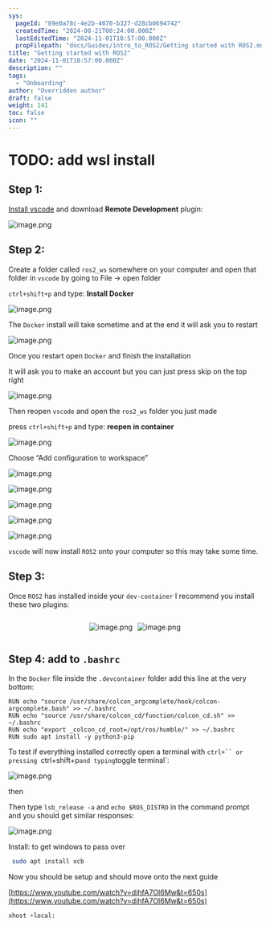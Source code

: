 ```yaml
---
sys:
  pageId: "89e0a78c-4e2b-4070-b327-d28cb0694742"
  createdTime: "2024-08-21T00:24:00.000Z"
  lastEditedTime: "2024-11-01T18:57:00.000Z"
  propFilepath: "docs/Guides/intro_to_ROS2/Getting started with ROS2.md"
title: "Getting started with ROS2"
date: "2024-11-01T18:57:00.000Z"
description: ""
tags:
  - "Onboarding"
author: "Overridden author"
draft: false
weight: 141
toc: false
icon: ""
---
```


# TODO: add wsl install

## Step 1:

[Install vscode](https://code.visualstudio.com/download) and download **Remote Development** plugin:

![image.png](https://prod-files-secure.s3.us-west-2.amazonaws.com/d518164a-d88e-44d1-a4ee-3adb3bd8bce0/efb52993-1881-4a40-b95e-6f020334f022/image.png?X-Amz-Algorithm=AWS4-HMAC-SHA256&X-Amz-Content-Sha256=UNSIGNED-PAYLOAD&X-Amz-Credential=ASIAZI2LB46625MX3A7I%2F20250309%2Fus-west-2%2Fs3%2Faws4_request&X-Amz-Date=20250309T110139Z&X-Amz-Expires=3600&X-Amz-Security-Token=IQoJb3JpZ2luX2VjECcaCXVzLXdlc3QtMiJGMEQCIB%2BHQmG4UlKajEdSnQQkaS%2BczErwd%2B%2BOB6JJ4e4OZ37zAiBtwQS4gK%2F09XWbhJXOv69k7%2BWp2scts%2BdvYiXCHkDmLSr%2FAwhwEAAaDDYzNzQyMzE4MzgwNSIMxjS1GbsbVXGTO1ZYKtwDNtYzkESJY5y7r9a1WcrhzPrTmdJ9d3XEiv%2FcPh8%2FrWMrkcf5kjKZN0i4KGKm52bXpcdXcrDU7GMtUdhxtEbYsyC8pTcrADIgdOEYGjc0C10wclScJwToIJryEsZUd3xrd0E3lFvGsJ3LPHORRD5UImO2hrpZCMu9Hg74JXDlKeaioN8n8D0CEp7aIxdwsA5lDM5cTgKaimxKYleIHFmZSFN3h3CTqKFTG5VvFERTBdEamBd1TPGtZRVDTn4CeftxbIZlD93lScJDEtxBZ7ThrnP%2F0zH3vrVilqWM%2Bow9EqZ%2BFgRhP%2BMGAwxaAbCnAIl1BM2yH%2BMPgNpkGR8ZmvcpPYRzr7UNRUKPa%2B1lwddeXZmZiVHWxCW1tJb%2BhyH8QRgNfdHajCoizJWSrEkWexbUGEo1NU1%2FYZry4%2FYQDN%2FoRlrLSZsPISZa0%2F6B9RvAs0fjioV%2BjAVDb1bxi8WudRyuA4qsRT9DkU1kxW04n4gTB5yP%2FSE01vDyloP2VT%2FMHChxaBvi0muFzJCoqkE6oPaNjw6m6eq886i3SRoaNKOjQXw1xiGvmFJTGeOmQJN6PagatudY0dNKhPoxZK1rxVhP6z5RVNX92MsLQTqLPCwtEw0gyiijhRPEjiHtwdAwjOu0vgY6pgH8sQUTmyn2oQxKiGPuzUzMKOL821%2FrhgySlOtGNDROTWIN4z7iLFuvcyeEMJcFn%2Bg4l4PMjwhsnJlSHYXhXR%2BE7QetDV%2BSqiaoKGiFTBn00YiL7tYT5GSPkRkTtROS7URxu5uwhyepVmhDGuRWu4T%2BUYJ2nCblx9GNwn11ZhqB%2BtyfnzmUAWEmi%2Fa3Uk%2FW8TNfY8hoSn0GwRUK7QGJwJrA3f6u1HzF&X-Amz-Signature=437ec5240e862a337969feb10779bd81d1b2e02891b383670e472fd8c286c59f&X-Amz-SignedHeaders=host&x-id=GetObject)

## Step 2:

Create a folder called `ros2_ws` somewhere on your computer and open that folder in `vscode` by going to File → open folder 

`ctrl+shift+p` and type: **Install Docker**

![image.png](https://prod-files-secure.s3.us-west-2.amazonaws.com/d518164a-d88e-44d1-a4ee-3adb3bd8bce0/2269dc0e-1cd5-47ff-bceb-c04ad9b2eab0/image.png?X-Amz-Algorithm=AWS4-HMAC-SHA256&X-Amz-Content-Sha256=UNSIGNED-PAYLOAD&X-Amz-Credential=ASIAZI2LB46625MX3A7I%2F20250309%2Fus-west-2%2Fs3%2Faws4_request&X-Amz-Date=20250309T110139Z&X-Amz-Expires=3600&X-Amz-Security-Token=IQoJb3JpZ2luX2VjECcaCXVzLXdlc3QtMiJGMEQCIB%2BHQmG4UlKajEdSnQQkaS%2BczErwd%2B%2BOB6JJ4e4OZ37zAiBtwQS4gK%2F09XWbhJXOv69k7%2BWp2scts%2BdvYiXCHkDmLSr%2FAwhwEAAaDDYzNzQyMzE4MzgwNSIMxjS1GbsbVXGTO1ZYKtwDNtYzkESJY5y7r9a1WcrhzPrTmdJ9d3XEiv%2FcPh8%2FrWMrkcf5kjKZN0i4KGKm52bXpcdXcrDU7GMtUdhxtEbYsyC8pTcrADIgdOEYGjc0C10wclScJwToIJryEsZUd3xrd0E3lFvGsJ3LPHORRD5UImO2hrpZCMu9Hg74JXDlKeaioN8n8D0CEp7aIxdwsA5lDM5cTgKaimxKYleIHFmZSFN3h3CTqKFTG5VvFERTBdEamBd1TPGtZRVDTn4CeftxbIZlD93lScJDEtxBZ7ThrnP%2F0zH3vrVilqWM%2Bow9EqZ%2BFgRhP%2BMGAwxaAbCnAIl1BM2yH%2BMPgNpkGR8ZmvcpPYRzr7UNRUKPa%2B1lwddeXZmZiVHWxCW1tJb%2BhyH8QRgNfdHajCoizJWSrEkWexbUGEo1NU1%2FYZry4%2FYQDN%2FoRlrLSZsPISZa0%2F6B9RvAs0fjioV%2BjAVDb1bxi8WudRyuA4qsRT9DkU1kxW04n4gTB5yP%2FSE01vDyloP2VT%2FMHChxaBvi0muFzJCoqkE6oPaNjw6m6eq886i3SRoaNKOjQXw1xiGvmFJTGeOmQJN6PagatudY0dNKhPoxZK1rxVhP6z5RVNX92MsLQTqLPCwtEw0gyiijhRPEjiHtwdAwjOu0vgY6pgH8sQUTmyn2oQxKiGPuzUzMKOL821%2FrhgySlOtGNDROTWIN4z7iLFuvcyeEMJcFn%2Bg4l4PMjwhsnJlSHYXhXR%2BE7QetDV%2BSqiaoKGiFTBn00YiL7tYT5GSPkRkTtROS7URxu5uwhyepVmhDGuRWu4T%2BUYJ2nCblx9GNwn11ZhqB%2BtyfnzmUAWEmi%2Fa3Uk%2FW8TNfY8hoSn0GwRUK7QGJwJrA3f6u1HzF&X-Amz-Signature=ae174d5541b37592ec5234081f2286b3922b6cc88c82609b9729f377b5c0587c&X-Amz-SignedHeaders=host&x-id=GetObject)

The `Docker` install will take sometime and at the end it will ask you to restart

![image.png](https://prod-files-secure.s3.us-west-2.amazonaws.com/d518164a-d88e-44d1-a4ee-3adb3bd8bce0/ed233f78-be33-4b1f-b89c-9c346c0e961e/image.png?X-Amz-Algorithm=AWS4-HMAC-SHA256&X-Amz-Content-Sha256=UNSIGNED-PAYLOAD&X-Amz-Credential=ASIAZI2LB46625MX3A7I%2F20250309%2Fus-west-2%2Fs3%2Faws4_request&X-Amz-Date=20250309T110139Z&X-Amz-Expires=3600&X-Amz-Security-Token=IQoJb3JpZ2luX2VjECcaCXVzLXdlc3QtMiJGMEQCIB%2BHQmG4UlKajEdSnQQkaS%2BczErwd%2B%2BOB6JJ4e4OZ37zAiBtwQS4gK%2F09XWbhJXOv69k7%2BWp2scts%2BdvYiXCHkDmLSr%2FAwhwEAAaDDYzNzQyMzE4MzgwNSIMxjS1GbsbVXGTO1ZYKtwDNtYzkESJY5y7r9a1WcrhzPrTmdJ9d3XEiv%2FcPh8%2FrWMrkcf5kjKZN0i4KGKm52bXpcdXcrDU7GMtUdhxtEbYsyC8pTcrADIgdOEYGjc0C10wclScJwToIJryEsZUd3xrd0E3lFvGsJ3LPHORRD5UImO2hrpZCMu9Hg74JXDlKeaioN8n8D0CEp7aIxdwsA5lDM5cTgKaimxKYleIHFmZSFN3h3CTqKFTG5VvFERTBdEamBd1TPGtZRVDTn4CeftxbIZlD93lScJDEtxBZ7ThrnP%2F0zH3vrVilqWM%2Bow9EqZ%2BFgRhP%2BMGAwxaAbCnAIl1BM2yH%2BMPgNpkGR8ZmvcpPYRzr7UNRUKPa%2B1lwddeXZmZiVHWxCW1tJb%2BhyH8QRgNfdHajCoizJWSrEkWexbUGEo1NU1%2FYZry4%2FYQDN%2FoRlrLSZsPISZa0%2F6B9RvAs0fjioV%2BjAVDb1bxi8WudRyuA4qsRT9DkU1kxW04n4gTB5yP%2FSE01vDyloP2VT%2FMHChxaBvi0muFzJCoqkE6oPaNjw6m6eq886i3SRoaNKOjQXw1xiGvmFJTGeOmQJN6PagatudY0dNKhPoxZK1rxVhP6z5RVNX92MsLQTqLPCwtEw0gyiijhRPEjiHtwdAwjOu0vgY6pgH8sQUTmyn2oQxKiGPuzUzMKOL821%2FrhgySlOtGNDROTWIN4z7iLFuvcyeEMJcFn%2Bg4l4PMjwhsnJlSHYXhXR%2BE7QetDV%2BSqiaoKGiFTBn00YiL7tYT5GSPkRkTtROS7URxu5uwhyepVmhDGuRWu4T%2BUYJ2nCblx9GNwn11ZhqB%2BtyfnzmUAWEmi%2Fa3Uk%2FW8TNfY8hoSn0GwRUK7QGJwJrA3f6u1HzF&X-Amz-Signature=e3b2cea8e9ee6fdd8ff0b3a82ee987cd34cc944762430c8625f748cd12436af0&X-Amz-SignedHeaders=host&x-id=GetObject)

Once you restart open `Docker` and finish the installation

It will ask you to make an account but you can just press skip on the top right

![image.png](https://prod-files-secure.s3.us-west-2.amazonaws.com/d518164a-d88e-44d1-a4ee-3adb3bd8bce0/21010ad9-1659-4fd9-9f59-9932a09b2a3d/image.png?X-Amz-Algorithm=AWS4-HMAC-SHA256&X-Amz-Content-Sha256=UNSIGNED-PAYLOAD&X-Amz-Credential=ASIAZI2LB46625MX3A7I%2F20250309%2Fus-west-2%2Fs3%2Faws4_request&X-Amz-Date=20250309T110139Z&X-Amz-Expires=3600&X-Amz-Security-Token=IQoJb3JpZ2luX2VjECcaCXVzLXdlc3QtMiJGMEQCIB%2BHQmG4UlKajEdSnQQkaS%2BczErwd%2B%2BOB6JJ4e4OZ37zAiBtwQS4gK%2F09XWbhJXOv69k7%2BWp2scts%2BdvYiXCHkDmLSr%2FAwhwEAAaDDYzNzQyMzE4MzgwNSIMxjS1GbsbVXGTO1ZYKtwDNtYzkESJY5y7r9a1WcrhzPrTmdJ9d3XEiv%2FcPh8%2FrWMrkcf5kjKZN0i4KGKm52bXpcdXcrDU7GMtUdhxtEbYsyC8pTcrADIgdOEYGjc0C10wclScJwToIJryEsZUd3xrd0E3lFvGsJ3LPHORRD5UImO2hrpZCMu9Hg74JXDlKeaioN8n8D0CEp7aIxdwsA5lDM5cTgKaimxKYleIHFmZSFN3h3CTqKFTG5VvFERTBdEamBd1TPGtZRVDTn4CeftxbIZlD93lScJDEtxBZ7ThrnP%2F0zH3vrVilqWM%2Bow9EqZ%2BFgRhP%2BMGAwxaAbCnAIl1BM2yH%2BMPgNpkGR8ZmvcpPYRzr7UNRUKPa%2B1lwddeXZmZiVHWxCW1tJb%2BhyH8QRgNfdHajCoizJWSrEkWexbUGEo1NU1%2FYZry4%2FYQDN%2FoRlrLSZsPISZa0%2F6B9RvAs0fjioV%2BjAVDb1bxi8WudRyuA4qsRT9DkU1kxW04n4gTB5yP%2FSE01vDyloP2VT%2FMHChxaBvi0muFzJCoqkE6oPaNjw6m6eq886i3SRoaNKOjQXw1xiGvmFJTGeOmQJN6PagatudY0dNKhPoxZK1rxVhP6z5RVNX92MsLQTqLPCwtEw0gyiijhRPEjiHtwdAwjOu0vgY6pgH8sQUTmyn2oQxKiGPuzUzMKOL821%2FrhgySlOtGNDROTWIN4z7iLFuvcyeEMJcFn%2Bg4l4PMjwhsnJlSHYXhXR%2BE7QetDV%2BSqiaoKGiFTBn00YiL7tYT5GSPkRkTtROS7URxu5uwhyepVmhDGuRWu4T%2BUYJ2nCblx9GNwn11ZhqB%2BtyfnzmUAWEmi%2Fa3Uk%2FW8TNfY8hoSn0GwRUK7QGJwJrA3f6u1HzF&X-Amz-Signature=acef5846c74e97594129dfdd2d8dd01f64d4ab32925a980286f28de8e8a12d51&X-Amz-SignedHeaders=host&x-id=GetObject)

Then reopen `vscode` and open the `ros2_ws` folder you just made

press `ctrl+shift+p` and type: **reopen in container**

![image.png](https://prod-files-secure.s3.us-west-2.amazonaws.com/d518164a-d88e-44d1-a4ee-3adb3bd8bce0/4e93b8c2-41ad-488c-8095-c74205196118/image.png?X-Amz-Algorithm=AWS4-HMAC-SHA256&X-Amz-Content-Sha256=UNSIGNED-PAYLOAD&X-Amz-Credential=ASIAZI2LB46625MX3A7I%2F20250309%2Fus-west-2%2Fs3%2Faws4_request&X-Amz-Date=20250309T110139Z&X-Amz-Expires=3600&X-Amz-Security-Token=IQoJb3JpZ2luX2VjECcaCXVzLXdlc3QtMiJGMEQCIB%2BHQmG4UlKajEdSnQQkaS%2BczErwd%2B%2BOB6JJ4e4OZ37zAiBtwQS4gK%2F09XWbhJXOv69k7%2BWp2scts%2BdvYiXCHkDmLSr%2FAwhwEAAaDDYzNzQyMzE4MzgwNSIMxjS1GbsbVXGTO1ZYKtwDNtYzkESJY5y7r9a1WcrhzPrTmdJ9d3XEiv%2FcPh8%2FrWMrkcf5kjKZN0i4KGKm52bXpcdXcrDU7GMtUdhxtEbYsyC8pTcrADIgdOEYGjc0C10wclScJwToIJryEsZUd3xrd0E3lFvGsJ3LPHORRD5UImO2hrpZCMu9Hg74JXDlKeaioN8n8D0CEp7aIxdwsA5lDM5cTgKaimxKYleIHFmZSFN3h3CTqKFTG5VvFERTBdEamBd1TPGtZRVDTn4CeftxbIZlD93lScJDEtxBZ7ThrnP%2F0zH3vrVilqWM%2Bow9EqZ%2BFgRhP%2BMGAwxaAbCnAIl1BM2yH%2BMPgNpkGR8ZmvcpPYRzr7UNRUKPa%2B1lwddeXZmZiVHWxCW1tJb%2BhyH8QRgNfdHajCoizJWSrEkWexbUGEo1NU1%2FYZry4%2FYQDN%2FoRlrLSZsPISZa0%2F6B9RvAs0fjioV%2BjAVDb1bxi8WudRyuA4qsRT9DkU1kxW04n4gTB5yP%2FSE01vDyloP2VT%2FMHChxaBvi0muFzJCoqkE6oPaNjw6m6eq886i3SRoaNKOjQXw1xiGvmFJTGeOmQJN6PagatudY0dNKhPoxZK1rxVhP6z5RVNX92MsLQTqLPCwtEw0gyiijhRPEjiHtwdAwjOu0vgY6pgH8sQUTmyn2oQxKiGPuzUzMKOL821%2FrhgySlOtGNDROTWIN4z7iLFuvcyeEMJcFn%2Bg4l4PMjwhsnJlSHYXhXR%2BE7QetDV%2BSqiaoKGiFTBn00YiL7tYT5GSPkRkTtROS7URxu5uwhyepVmhDGuRWu4T%2BUYJ2nCblx9GNwn11ZhqB%2BtyfnzmUAWEmi%2Fa3Uk%2FW8TNfY8hoSn0GwRUK7QGJwJrA3f6u1HzF&X-Amz-Signature=a2c1d1953df3909a870e07e78b1f1aeebc163fa1f665ba4404d375184b8d5040&X-Amz-SignedHeaders=host&x-id=GetObject)

Choose “Add configuration to workspace”

![image.png](https://prod-files-secure.s3.us-west-2.amazonaws.com/d518164a-d88e-44d1-a4ee-3adb3bd8bce0/9560b282-5060-4989-ba37-97e7b2c22476/image.png?X-Amz-Algorithm=AWS4-HMAC-SHA256&X-Amz-Content-Sha256=UNSIGNED-PAYLOAD&X-Amz-Credential=ASIAZI2LB46625MX3A7I%2F20250309%2Fus-west-2%2Fs3%2Faws4_request&X-Amz-Date=20250309T110139Z&X-Amz-Expires=3600&X-Amz-Security-Token=IQoJb3JpZ2luX2VjECcaCXVzLXdlc3QtMiJGMEQCIB%2BHQmG4UlKajEdSnQQkaS%2BczErwd%2B%2BOB6JJ4e4OZ37zAiBtwQS4gK%2F09XWbhJXOv69k7%2BWp2scts%2BdvYiXCHkDmLSr%2FAwhwEAAaDDYzNzQyMzE4MzgwNSIMxjS1GbsbVXGTO1ZYKtwDNtYzkESJY5y7r9a1WcrhzPrTmdJ9d3XEiv%2FcPh8%2FrWMrkcf5kjKZN0i4KGKm52bXpcdXcrDU7GMtUdhxtEbYsyC8pTcrADIgdOEYGjc0C10wclScJwToIJryEsZUd3xrd0E3lFvGsJ3LPHORRD5UImO2hrpZCMu9Hg74JXDlKeaioN8n8D0CEp7aIxdwsA5lDM5cTgKaimxKYleIHFmZSFN3h3CTqKFTG5VvFERTBdEamBd1TPGtZRVDTn4CeftxbIZlD93lScJDEtxBZ7ThrnP%2F0zH3vrVilqWM%2Bow9EqZ%2BFgRhP%2BMGAwxaAbCnAIl1BM2yH%2BMPgNpkGR8ZmvcpPYRzr7UNRUKPa%2B1lwddeXZmZiVHWxCW1tJb%2BhyH8QRgNfdHajCoizJWSrEkWexbUGEo1NU1%2FYZry4%2FYQDN%2FoRlrLSZsPISZa0%2F6B9RvAs0fjioV%2BjAVDb1bxi8WudRyuA4qsRT9DkU1kxW04n4gTB5yP%2FSE01vDyloP2VT%2FMHChxaBvi0muFzJCoqkE6oPaNjw6m6eq886i3SRoaNKOjQXw1xiGvmFJTGeOmQJN6PagatudY0dNKhPoxZK1rxVhP6z5RVNX92MsLQTqLPCwtEw0gyiijhRPEjiHtwdAwjOu0vgY6pgH8sQUTmyn2oQxKiGPuzUzMKOL821%2FrhgySlOtGNDROTWIN4z7iLFuvcyeEMJcFn%2Bg4l4PMjwhsnJlSHYXhXR%2BE7QetDV%2BSqiaoKGiFTBn00YiL7tYT5GSPkRkTtROS7URxu5uwhyepVmhDGuRWu4T%2BUYJ2nCblx9GNwn11ZhqB%2BtyfnzmUAWEmi%2Fa3Uk%2FW8TNfY8hoSn0GwRUK7QGJwJrA3f6u1HzF&X-Amz-Signature=38fe76ca01375c6a94a83848907736f63e8e197ac5feb88cff204936d954b2c5&X-Amz-SignedHeaders=host&x-id=GetObject)

![image.png](https://prod-files-secure.s3.us-west-2.amazonaws.com/d518164a-d88e-44d1-a4ee-3adb3bd8bce0/2ee63f81-886b-48e8-a553-dc6e5eac99e4/image.png?X-Amz-Algorithm=AWS4-HMAC-SHA256&X-Amz-Content-Sha256=UNSIGNED-PAYLOAD&X-Amz-Credential=ASIAZI2LB46625MX3A7I%2F20250309%2Fus-west-2%2Fs3%2Faws4_request&X-Amz-Date=20250309T110139Z&X-Amz-Expires=3600&X-Amz-Security-Token=IQoJb3JpZ2luX2VjECcaCXVzLXdlc3QtMiJGMEQCIB%2BHQmG4UlKajEdSnQQkaS%2BczErwd%2B%2BOB6JJ4e4OZ37zAiBtwQS4gK%2F09XWbhJXOv69k7%2BWp2scts%2BdvYiXCHkDmLSr%2FAwhwEAAaDDYzNzQyMzE4MzgwNSIMxjS1GbsbVXGTO1ZYKtwDNtYzkESJY5y7r9a1WcrhzPrTmdJ9d3XEiv%2FcPh8%2FrWMrkcf5kjKZN0i4KGKm52bXpcdXcrDU7GMtUdhxtEbYsyC8pTcrADIgdOEYGjc0C10wclScJwToIJryEsZUd3xrd0E3lFvGsJ3LPHORRD5UImO2hrpZCMu9Hg74JXDlKeaioN8n8D0CEp7aIxdwsA5lDM5cTgKaimxKYleIHFmZSFN3h3CTqKFTG5VvFERTBdEamBd1TPGtZRVDTn4CeftxbIZlD93lScJDEtxBZ7ThrnP%2F0zH3vrVilqWM%2Bow9EqZ%2BFgRhP%2BMGAwxaAbCnAIl1BM2yH%2BMPgNpkGR8ZmvcpPYRzr7UNRUKPa%2B1lwddeXZmZiVHWxCW1tJb%2BhyH8QRgNfdHajCoizJWSrEkWexbUGEo1NU1%2FYZry4%2FYQDN%2FoRlrLSZsPISZa0%2F6B9RvAs0fjioV%2BjAVDb1bxi8WudRyuA4qsRT9DkU1kxW04n4gTB5yP%2FSE01vDyloP2VT%2FMHChxaBvi0muFzJCoqkE6oPaNjw6m6eq886i3SRoaNKOjQXw1xiGvmFJTGeOmQJN6PagatudY0dNKhPoxZK1rxVhP6z5RVNX92MsLQTqLPCwtEw0gyiijhRPEjiHtwdAwjOu0vgY6pgH8sQUTmyn2oQxKiGPuzUzMKOL821%2FrhgySlOtGNDROTWIN4z7iLFuvcyeEMJcFn%2Bg4l4PMjwhsnJlSHYXhXR%2BE7QetDV%2BSqiaoKGiFTBn00YiL7tYT5GSPkRkTtROS7URxu5uwhyepVmhDGuRWu4T%2BUYJ2nCblx9GNwn11ZhqB%2BtyfnzmUAWEmi%2Fa3Uk%2FW8TNfY8hoSn0GwRUK7QGJwJrA3f6u1HzF&X-Amz-Signature=bee5bb47fd1485426e16f8d3aa3627cfe83b2a0b2cf79e8e12a34c3f0bad4ed9&X-Amz-SignedHeaders=host&x-id=GetObject)

![image.png](https://prod-files-secure.s3.us-west-2.amazonaws.com/d518164a-d88e-44d1-a4ee-3adb3bd8bce0/ae1580b2-b048-407e-aed9-b584224a7a04/image.png?X-Amz-Algorithm=AWS4-HMAC-SHA256&X-Amz-Content-Sha256=UNSIGNED-PAYLOAD&X-Amz-Credential=ASIAZI2LB46625MX3A7I%2F20250309%2Fus-west-2%2Fs3%2Faws4_request&X-Amz-Date=20250309T110139Z&X-Amz-Expires=3600&X-Amz-Security-Token=IQoJb3JpZ2luX2VjECcaCXVzLXdlc3QtMiJGMEQCIB%2BHQmG4UlKajEdSnQQkaS%2BczErwd%2B%2BOB6JJ4e4OZ37zAiBtwQS4gK%2F09XWbhJXOv69k7%2BWp2scts%2BdvYiXCHkDmLSr%2FAwhwEAAaDDYzNzQyMzE4MzgwNSIMxjS1GbsbVXGTO1ZYKtwDNtYzkESJY5y7r9a1WcrhzPrTmdJ9d3XEiv%2FcPh8%2FrWMrkcf5kjKZN0i4KGKm52bXpcdXcrDU7GMtUdhxtEbYsyC8pTcrADIgdOEYGjc0C10wclScJwToIJryEsZUd3xrd0E3lFvGsJ3LPHORRD5UImO2hrpZCMu9Hg74JXDlKeaioN8n8D0CEp7aIxdwsA5lDM5cTgKaimxKYleIHFmZSFN3h3CTqKFTG5VvFERTBdEamBd1TPGtZRVDTn4CeftxbIZlD93lScJDEtxBZ7ThrnP%2F0zH3vrVilqWM%2Bow9EqZ%2BFgRhP%2BMGAwxaAbCnAIl1BM2yH%2BMPgNpkGR8ZmvcpPYRzr7UNRUKPa%2B1lwddeXZmZiVHWxCW1tJb%2BhyH8QRgNfdHajCoizJWSrEkWexbUGEo1NU1%2FYZry4%2FYQDN%2FoRlrLSZsPISZa0%2F6B9RvAs0fjioV%2BjAVDb1bxi8WudRyuA4qsRT9DkU1kxW04n4gTB5yP%2FSE01vDyloP2VT%2FMHChxaBvi0muFzJCoqkE6oPaNjw6m6eq886i3SRoaNKOjQXw1xiGvmFJTGeOmQJN6PagatudY0dNKhPoxZK1rxVhP6z5RVNX92MsLQTqLPCwtEw0gyiijhRPEjiHtwdAwjOu0vgY6pgH8sQUTmyn2oQxKiGPuzUzMKOL821%2FrhgySlOtGNDROTWIN4z7iLFuvcyeEMJcFn%2Bg4l4PMjwhsnJlSHYXhXR%2BE7QetDV%2BSqiaoKGiFTBn00YiL7tYT5GSPkRkTtROS7URxu5uwhyepVmhDGuRWu4T%2BUYJ2nCblx9GNwn11ZhqB%2BtyfnzmUAWEmi%2Fa3Uk%2FW8TNfY8hoSn0GwRUK7QGJwJrA3f6u1HzF&X-Amz-Signature=6e9b52aca7da117b92b573c2b23d309953cec7b2523dd4737f82a4e9dd1c665b&X-Amz-SignedHeaders=host&x-id=GetObject)

![image.png](https://prod-files-secure.s3.us-west-2.amazonaws.com/d518164a-d88e-44d1-a4ee-3adb3bd8bce0/53255b28-f75e-430f-b9e3-c0ac8577e42b/image.png?X-Amz-Algorithm=AWS4-HMAC-SHA256&X-Amz-Content-Sha256=UNSIGNED-PAYLOAD&X-Amz-Credential=ASIAZI2LB46625MX3A7I%2F20250309%2Fus-west-2%2Fs3%2Faws4_request&X-Amz-Date=20250309T110139Z&X-Amz-Expires=3600&X-Amz-Security-Token=IQoJb3JpZ2luX2VjECcaCXVzLXdlc3QtMiJGMEQCIB%2BHQmG4UlKajEdSnQQkaS%2BczErwd%2B%2BOB6JJ4e4OZ37zAiBtwQS4gK%2F09XWbhJXOv69k7%2BWp2scts%2BdvYiXCHkDmLSr%2FAwhwEAAaDDYzNzQyMzE4MzgwNSIMxjS1GbsbVXGTO1ZYKtwDNtYzkESJY5y7r9a1WcrhzPrTmdJ9d3XEiv%2FcPh8%2FrWMrkcf5kjKZN0i4KGKm52bXpcdXcrDU7GMtUdhxtEbYsyC8pTcrADIgdOEYGjc0C10wclScJwToIJryEsZUd3xrd0E3lFvGsJ3LPHORRD5UImO2hrpZCMu9Hg74JXDlKeaioN8n8D0CEp7aIxdwsA5lDM5cTgKaimxKYleIHFmZSFN3h3CTqKFTG5VvFERTBdEamBd1TPGtZRVDTn4CeftxbIZlD93lScJDEtxBZ7ThrnP%2F0zH3vrVilqWM%2Bow9EqZ%2BFgRhP%2BMGAwxaAbCnAIl1BM2yH%2BMPgNpkGR8ZmvcpPYRzr7UNRUKPa%2B1lwddeXZmZiVHWxCW1tJb%2BhyH8QRgNfdHajCoizJWSrEkWexbUGEo1NU1%2FYZry4%2FYQDN%2FoRlrLSZsPISZa0%2F6B9RvAs0fjioV%2BjAVDb1bxi8WudRyuA4qsRT9DkU1kxW04n4gTB5yP%2FSE01vDyloP2VT%2FMHChxaBvi0muFzJCoqkE6oPaNjw6m6eq886i3SRoaNKOjQXw1xiGvmFJTGeOmQJN6PagatudY0dNKhPoxZK1rxVhP6z5RVNX92MsLQTqLPCwtEw0gyiijhRPEjiHtwdAwjOu0vgY6pgH8sQUTmyn2oQxKiGPuzUzMKOL821%2FrhgySlOtGNDROTWIN4z7iLFuvcyeEMJcFn%2Bg4l4PMjwhsnJlSHYXhXR%2BE7QetDV%2BSqiaoKGiFTBn00YiL7tYT5GSPkRkTtROS7URxu5uwhyepVmhDGuRWu4T%2BUYJ2nCblx9GNwn11ZhqB%2BtyfnzmUAWEmi%2Fa3Uk%2FW8TNfY8hoSn0GwRUK7QGJwJrA3f6u1HzF&X-Amz-Signature=44f7ecf3a93a5b8cb76fa397ebe04c0d42602183cb48e6e51886e1355e38098e&X-Amz-SignedHeaders=host&x-id=GetObject)

![image.png](https://prod-files-secure.s3.us-west-2.amazonaws.com/d518164a-d88e-44d1-a4ee-3adb3bd8bce0/7c562767-5af9-4ffb-97d1-327bcdf4ee00/image.png?X-Amz-Algorithm=AWS4-HMAC-SHA256&X-Amz-Content-Sha256=UNSIGNED-PAYLOAD&X-Amz-Credential=ASIAZI2LB46625MX3A7I%2F20250309%2Fus-west-2%2Fs3%2Faws4_request&X-Amz-Date=20250309T110139Z&X-Amz-Expires=3600&X-Amz-Security-Token=IQoJb3JpZ2luX2VjECcaCXVzLXdlc3QtMiJGMEQCIB%2BHQmG4UlKajEdSnQQkaS%2BczErwd%2B%2BOB6JJ4e4OZ37zAiBtwQS4gK%2F09XWbhJXOv69k7%2BWp2scts%2BdvYiXCHkDmLSr%2FAwhwEAAaDDYzNzQyMzE4MzgwNSIMxjS1GbsbVXGTO1ZYKtwDNtYzkESJY5y7r9a1WcrhzPrTmdJ9d3XEiv%2FcPh8%2FrWMrkcf5kjKZN0i4KGKm52bXpcdXcrDU7GMtUdhxtEbYsyC8pTcrADIgdOEYGjc0C10wclScJwToIJryEsZUd3xrd0E3lFvGsJ3LPHORRD5UImO2hrpZCMu9Hg74JXDlKeaioN8n8D0CEp7aIxdwsA5lDM5cTgKaimxKYleIHFmZSFN3h3CTqKFTG5VvFERTBdEamBd1TPGtZRVDTn4CeftxbIZlD93lScJDEtxBZ7ThrnP%2F0zH3vrVilqWM%2Bow9EqZ%2BFgRhP%2BMGAwxaAbCnAIl1BM2yH%2BMPgNpkGR8ZmvcpPYRzr7UNRUKPa%2B1lwddeXZmZiVHWxCW1tJb%2BhyH8QRgNfdHajCoizJWSrEkWexbUGEo1NU1%2FYZry4%2FYQDN%2FoRlrLSZsPISZa0%2F6B9RvAs0fjioV%2BjAVDb1bxi8WudRyuA4qsRT9DkU1kxW04n4gTB5yP%2FSE01vDyloP2VT%2FMHChxaBvi0muFzJCoqkE6oPaNjw6m6eq886i3SRoaNKOjQXw1xiGvmFJTGeOmQJN6PagatudY0dNKhPoxZK1rxVhP6z5RVNX92MsLQTqLPCwtEw0gyiijhRPEjiHtwdAwjOu0vgY6pgH8sQUTmyn2oQxKiGPuzUzMKOL821%2FrhgySlOtGNDROTWIN4z7iLFuvcyeEMJcFn%2Bg4l4PMjwhsnJlSHYXhXR%2BE7QetDV%2BSqiaoKGiFTBn00YiL7tYT5GSPkRkTtROS7URxu5uwhyepVmhDGuRWu4T%2BUYJ2nCblx9GNwn11ZhqB%2BtyfnzmUAWEmi%2Fa3Uk%2FW8TNfY8hoSn0GwRUK7QGJwJrA3f6u1HzF&X-Amz-Signature=93a2d035a6a608babc68fe92ac3910daa3cd1abc87b3e7832264291eaa23a2a5&X-Amz-SignedHeaders=host&x-id=GetObject)

`vscode` will now install `ROS2` onto your computer so this may take some time.

## Step 3:

Once `ROS2` has installed inside your `dev-container` I recommend you install these two plugins:

<div style="display: flex;flex-direction: row; column-gap:10px; max-width: 630px;justify-content: center;">
<div>

![image.png](https://prod-files-secure.s3.us-west-2.amazonaws.com/d518164a-d88e-44d1-a4ee-3adb3bd8bce0/3fc3d550-5a54-4ba1-ba6b-faa01cdb7369/image.png?X-Amz-Algorithm=AWS4-HMAC-SHA256&X-Amz-Content-Sha256=UNSIGNED-PAYLOAD&X-Amz-Credential=ASIAZI2LB4664PMQP3CU%2F20250309%2Fus-west-2%2Fs3%2Faws4_request&X-Amz-Date=20250309T110142Z&X-Amz-Expires=3600&X-Amz-Security-Token=IQoJb3JpZ2luX2VjECcaCXVzLXdlc3QtMiJGMEQCIEavUgBln87JQwBezoa8SJHLKnnTxHzmhqmseNbSiMN6AiAj0x0S2Zl47%2FDa%2BsA5KXe%2F0Ctv3suCBKk4aWMRB5lDkyr%2FAwhwEAAaDDYzNzQyMzE4MzgwNSIM0w2bUqG1CwLoo3H9KtwDyN9YC6sn9%2FD61ugNFrK25rieQWDtbUgi2dWk4muuwcYP6wZltebQ83pGlCei8lJBBWGNsVtvp4pic5rPalFsCZZ7Em%2FguvB3hETytK8SReGLbxlbPP7kXf9S6dsKn3qtkkd7IFyJJUuXPhJ4nwcQ3KcsnQOIuvRGUHlEUc18hWLqsht%2Fm1qKQb2a5hq1t2BHj1%2Fzem2V9zc63wf0gaW2IDrqhlPZWnKNrsJdz3VUgt%2B80Cm%2BSy2HwFlwSPpUmKJd0G5uZt6zK3Tte5GE2wNkJxuQqLPDpnf1pUFdmqYAQS6Sq6%2FHSG1owXnr28%2FE269o45i7vBRbOgnnV1OvqEkftmlre8uAkjQVB4iSg6LirxVawUGxf3zepnZE%2Fb2IOPS3nkLxi6ekVIibHKQYxr3oJGEjbt%2B4%2BtrqUYPezc%2FCHXKlN8W3Ca7sGa1cAf%2Bsok%2BHQIIv13BMwlNUVgQ5%2BQWS7aCkIwK%2BsVsA05nFW7odvFEp0O0okOsl5crg%2By5OjTBFxCP3kYBS0FfGBtXkYZNy%2F4rke90DiiZYNFwj1v6b1wjmvBzLTlzA%2FnSJiGnkzVeWR4gWM%2BRAzZ8A3vcxvw3419JIqTGft%2BmCcU7mrZG4G8DNTc5mVCDr9%2BR%2BkOswi%2Bu0vgY6pgG%2B9xwcRenJh8Abu%2BSxkPx8Y23Vr3L%2BeDkfkAphGjzax6mOZlseCoWV5A78H88244x5%2FSjG0LhVql3sscHbVLdgBK37BDOebXkiPHvRMPjNGmOeHI58Yaw1dC8rqsM8nYmx4RUFQtG7We5qj8WCj%2FSZaHXNcFn2zojbsWRKhq9Cmezq7DFqtxKBjsz6AZ9GHcaST3L8FlBEaZYLlzUqb4971UV5c1PM&X-Amz-Signature=7b6bc2f5e8813d04936e43aa1145e9f8a1021d92c224c2081463bf59545dddd7&X-Amz-SignedHeaders=host&x-id=GetObject)

</div>
<div>

![image.png](https://prod-files-secure.s3.us-west-2.amazonaws.com/d518164a-d88e-44d1-a4ee-3adb3bd8bce0/d994cc66-13c2-4093-a5a3-f84cf4601a82/image.png?X-Amz-Algorithm=AWS4-HMAC-SHA256&X-Amz-Content-Sha256=UNSIGNED-PAYLOAD&X-Amz-Credential=ASIAZI2LB466VO6ZPPDJ%2F20250309%2Fus-west-2%2Fs3%2Faws4_request&X-Amz-Date=20250309T110143Z&X-Amz-Expires=3600&X-Amz-Security-Token=IQoJb3JpZ2luX2VjECcaCXVzLXdlc3QtMiJGMEQCIE%2FNbyfrTXsdfdafNut9%2BXS7UR4CXweFxmHrgUlVzI2AAiBmU7IgfNLVje5p2jBXYC4l1W0wtnT8s6Y3x57IErM3yir%2FAwhwEAAaDDYzNzQyMzE4MzgwNSIM6AS8bR3RsVtj3HQUKtwDtfEJzfhufkmBThXrBT%2FsWbuYfjQLFG75NMifP8tEQv43wiZ2a%2Fnv%2Fes8MTWyFcI9ptsocruCy3NrhIr6GKp%2FcjcaaR%2Fhg7Y8nbxkWcoaiv7Lyh1JQwYchxK6zkqF5y4gs%2F%2FNk8vRLb4JXSmPrg034Mz%2BN2%2FzRKzWXwuX73MVnz93jAUb53OZGNlQKDRXDeAqCoOeo8cL0p2me90J%2BgsUSUCdk9LwLZgT4T%2FyhRliwjWHzCsvZda6IPZPUvgPK9Mp4rDz%2FFsUA2mGOwgWA%2BnuI%2FDXyyCxroGfD%2BkqMaqdl761km6H4%2B8CYiY9J86q4t31elbVl8lOrCyJyu%2FBUbaWGM40dbvHaiYEv9Mg7RHBEeyp2ZFEfYtWVArftlebag2urJkzsJCqnxA78ZmPxd72a5P%2FRpM%2BdH%2F8mpOg6nAoXs20fgSRqNLeBtHMvzugO8Z4n%2F2Tmk%2FYPaAaInF6ANjrFbIO6EbMbwT60nuPFXEXX4K55hBMQUzuPPr4NoD%2Fg0SSEX1n3dN8V44G3RzdgmKOcJt0DNmL97PVE%2BmYykMDVdbR2BXMSTEZKavYSq888a4TSrd%2FbZxcIhuphHnSxNuIst91buq0nQFfBr5iMEtqbaKSJ4vhtkN7GvotWRgwleu0vgY6pgH%2BDyCcTNN08dRjGFvg9Vtli0BA5W8TDv1Uyi5rGYBoGdwM717ohhU72wiC5clnA9oDOh%2Bahe38ZiyVc7HVXQfIDiDyfavqdU%2FttHRZt6Xy0PFe7f%2FTXniIhHcFXHtIYka3FRVqZxCM%2FIBsVTThH2TzYs03Vb8VrypegDFB%2Bo2fBsJtqPqvRYKFiOOsgb%2B%2BmlUt7LF9gvcCb61GCaxmCN5LJJcy3qo1&X-Amz-Signature=42dfe206aa58d9d7d553156323c18f502b66b38d5e2f262fac36f5a14fefce3c&X-Amz-SignedHeaders=host&x-id=GetObject)

</div>
</div>

## Step 4: add to `.bashrc`

In the `Docker` file inside the `.devcontainer` folder add this line at the very bottom: 

```docker
RUN echo "source /usr/share/colcon_argcomplete/hook/colcon-argcomplete.bash" >> ~/.bashrc
RUN echo "source /usr/share/colcon_cd/function/colcon_cd.sh" >> ~/.bashrc
RUN echo "export _colcon_cd_root=/opt/ros/humble/" >> ~/.bashrc
RUN sudo apt install -y python3-pip 
```

To test if everything installed correctly open a terminal with `ctrl+`` or pressing `ctrl+shift+p` and typing `toggle terminal`:

![image.png](https://prod-files-secure.s3.us-west-2.amazonaws.com/d518164a-d88e-44d1-a4ee-3adb3bd8bce0/6a4943d8-b04e-4c02-9a58-775f3384d1a5/image.png?X-Amz-Algorithm=AWS4-HMAC-SHA256&X-Amz-Content-Sha256=UNSIGNED-PAYLOAD&X-Amz-Credential=ASIAZI2LB46625MX3A7I%2F20250309%2Fus-west-2%2Fs3%2Faws4_request&X-Amz-Date=20250309T110139Z&X-Amz-Expires=3600&X-Amz-Security-Token=IQoJb3JpZ2luX2VjECcaCXVzLXdlc3QtMiJGMEQCIB%2BHQmG4UlKajEdSnQQkaS%2BczErwd%2B%2BOB6JJ4e4OZ37zAiBtwQS4gK%2F09XWbhJXOv69k7%2BWp2scts%2BdvYiXCHkDmLSr%2FAwhwEAAaDDYzNzQyMzE4MzgwNSIMxjS1GbsbVXGTO1ZYKtwDNtYzkESJY5y7r9a1WcrhzPrTmdJ9d3XEiv%2FcPh8%2FrWMrkcf5kjKZN0i4KGKm52bXpcdXcrDU7GMtUdhxtEbYsyC8pTcrADIgdOEYGjc0C10wclScJwToIJryEsZUd3xrd0E3lFvGsJ3LPHORRD5UImO2hrpZCMu9Hg74JXDlKeaioN8n8D0CEp7aIxdwsA5lDM5cTgKaimxKYleIHFmZSFN3h3CTqKFTG5VvFERTBdEamBd1TPGtZRVDTn4CeftxbIZlD93lScJDEtxBZ7ThrnP%2F0zH3vrVilqWM%2Bow9EqZ%2BFgRhP%2BMGAwxaAbCnAIl1BM2yH%2BMPgNpkGR8ZmvcpPYRzr7UNRUKPa%2B1lwddeXZmZiVHWxCW1tJb%2BhyH8QRgNfdHajCoizJWSrEkWexbUGEo1NU1%2FYZry4%2FYQDN%2FoRlrLSZsPISZa0%2F6B9RvAs0fjioV%2BjAVDb1bxi8WudRyuA4qsRT9DkU1kxW04n4gTB5yP%2FSE01vDyloP2VT%2FMHChxaBvi0muFzJCoqkE6oPaNjw6m6eq886i3SRoaNKOjQXw1xiGvmFJTGeOmQJN6PagatudY0dNKhPoxZK1rxVhP6z5RVNX92MsLQTqLPCwtEw0gyiijhRPEjiHtwdAwjOu0vgY6pgH8sQUTmyn2oQxKiGPuzUzMKOL821%2FrhgySlOtGNDROTWIN4z7iLFuvcyeEMJcFn%2Bg4l4PMjwhsnJlSHYXhXR%2BE7QetDV%2BSqiaoKGiFTBn00YiL7tYT5GSPkRkTtROS7URxu5uwhyepVmhDGuRWu4T%2BUYJ2nCblx9GNwn11ZhqB%2BtyfnzmUAWEmi%2Fa3Uk%2FW8TNfY8hoSn0GwRUK7QGJwJrA3f6u1HzF&X-Amz-Signature=cec4daa87cb84860f2ab4120bf8f433965e1a4deca6d70e8858bb392470d451e&X-Amz-SignedHeaders=host&x-id=GetObject)

then 

Then type `lsb_release -a` and `echo $ROS_DISTRO` in the command prompt and you should get similar responses:

![image.png](https://prod-files-secure.s3.us-west-2.amazonaws.com/d518164a-d88e-44d1-a4ee-3adb3bd8bce0/3e635dec-a805-4e85-8b9e-d000e5b71a4e/image.png?X-Amz-Algorithm=AWS4-HMAC-SHA256&X-Amz-Content-Sha256=UNSIGNED-PAYLOAD&X-Amz-Credential=ASIAZI2LB46625MX3A7I%2F20250309%2Fus-west-2%2Fs3%2Faws4_request&X-Amz-Date=20250309T110139Z&X-Amz-Expires=3600&X-Amz-Security-Token=IQoJb3JpZ2luX2VjECcaCXVzLXdlc3QtMiJGMEQCIB%2BHQmG4UlKajEdSnQQkaS%2BczErwd%2B%2BOB6JJ4e4OZ37zAiBtwQS4gK%2F09XWbhJXOv69k7%2BWp2scts%2BdvYiXCHkDmLSr%2FAwhwEAAaDDYzNzQyMzE4MzgwNSIMxjS1GbsbVXGTO1ZYKtwDNtYzkESJY5y7r9a1WcrhzPrTmdJ9d3XEiv%2FcPh8%2FrWMrkcf5kjKZN0i4KGKm52bXpcdXcrDU7GMtUdhxtEbYsyC8pTcrADIgdOEYGjc0C10wclScJwToIJryEsZUd3xrd0E3lFvGsJ3LPHORRD5UImO2hrpZCMu9Hg74JXDlKeaioN8n8D0CEp7aIxdwsA5lDM5cTgKaimxKYleIHFmZSFN3h3CTqKFTG5VvFERTBdEamBd1TPGtZRVDTn4CeftxbIZlD93lScJDEtxBZ7ThrnP%2F0zH3vrVilqWM%2Bow9EqZ%2BFgRhP%2BMGAwxaAbCnAIl1BM2yH%2BMPgNpkGR8ZmvcpPYRzr7UNRUKPa%2B1lwddeXZmZiVHWxCW1tJb%2BhyH8QRgNfdHajCoizJWSrEkWexbUGEo1NU1%2FYZry4%2FYQDN%2FoRlrLSZsPISZa0%2F6B9RvAs0fjioV%2BjAVDb1bxi8WudRyuA4qsRT9DkU1kxW04n4gTB5yP%2FSE01vDyloP2VT%2FMHChxaBvi0muFzJCoqkE6oPaNjw6m6eq886i3SRoaNKOjQXw1xiGvmFJTGeOmQJN6PagatudY0dNKhPoxZK1rxVhP6z5RVNX92MsLQTqLPCwtEw0gyiijhRPEjiHtwdAwjOu0vgY6pgH8sQUTmyn2oQxKiGPuzUzMKOL821%2FrhgySlOtGNDROTWIN4z7iLFuvcyeEMJcFn%2Bg4l4PMjwhsnJlSHYXhXR%2BE7QetDV%2BSqiaoKGiFTBn00YiL7tYT5GSPkRkTtROS7URxu5uwhyepVmhDGuRWu4T%2BUYJ2nCblx9GNwn11ZhqB%2BtyfnzmUAWEmi%2Fa3Uk%2FW8TNfY8hoSn0GwRUK7QGJwJrA3f6u1HzF&X-Amz-Signature=b25b7f280f1cc5486cba6bbc25ccdfc729772da2a1b99e42ec9f184dd1c3f915&X-Amz-SignedHeaders=host&x-id=GetObject)

Install:  to get windows to pass over

```bash
 sudo apt install xcb
```

Now you should be setup and should move onto the next guide 

[https://www.youtube.com/watch?v=dihfA7Ol6Mw&t=650s](https://www.youtube.com/watch?v=dihfA7Ol6Mw&t=650s)

```python
xhost +local:
```
